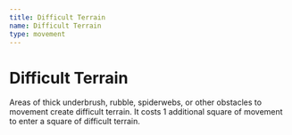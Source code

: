 ```yaml
---
title: Difficult Terrain
name: Difficult Terrain
type: movement
---
```


# Difficult Terrain

Areas of thick underbrush, rubble, spiderwebs, or other obstacles to movement create difficult terrain. It costs 1 additional square of movement to enter a square of difficult terrain.
